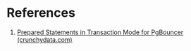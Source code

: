 
# References
1. [Prepared Statements in Transaction Mode for PgBouncer (crunchydata.com)](https://www.crunchydata.com/blog/prepared-statements-in-transaction-mode-for-pgbouncer)